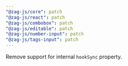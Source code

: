 ```yaml
---
"@zag-js/core": patch
"@zag-js/react": patch
"@zag-js/combobox": patch
"@zag-js/editable": patch
"@zag-js/number-input": patch
"@zag-js/tags-input": patch
---
```


Remove support for internal `hookSync` property.
